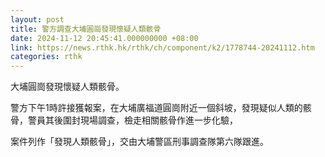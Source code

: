 ```yaml
---
layout: post
title: 警方調查大埔圓崗發現懷疑人類骸骨
date: 2024-11-12 20:45:41.000000000 +08:00
link: https://news.rthk.hk/rthk/ch/component/k2/1778744-20241112.htm
categories: rthk
---
```


大埔圓崗發現懷疑人類骸骨。

警方下午1時許接獲報案，在大埔廣福道圓崗附近一個斜坡，發現疑似人類的骸骨，警員其後圍封現場調查，檢走相關骸骨作進一步化驗，

案件列作「發現人類骸骨」，交由大埔警區刑事調查隊第六隊跟進。
